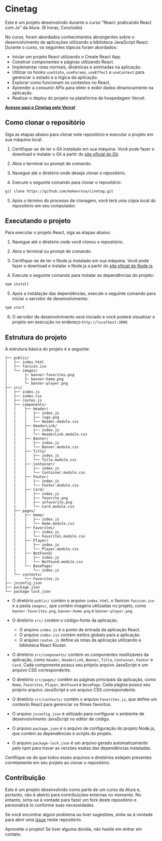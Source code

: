 # Cinetag

Este é um projeto desenvolvido durante o curso "React: praticando React com Js" da Alura. (8 horas, Concluído)

No curso, foram abordados conhecimentos abrangentes sobre o desenvolvimento de aplicações utilizando a biblioteca JavaScript React. Durante o curso, os seguintes tópicos foram abordados:

- Iniciar um projeto React utilizando o Create React App.
- Construir componentes e páginas utilizando React.
- Implementar rotas normais, dinâmicas e aninhadas na aplicação.
- Utilizar os hooks `useState`, `useParams`, `useEffect` e `useContext` para gerenciar o estado e a lógica da aplicação.
- Explorar como funcionam os contextos no React.
- Aprender a consumir APIs para obter e exibir dados dinamicamente na aplicação.
- Realizar o deploy do projeto na plataforma de hospedagem Vercel.

**[Acesse aqui o Cinetag pelo Vercel](https://cinetag-aug.vercel.app/)**

## Como clonar o repositório

Siga as etapas abaixo para clonar este repositório e executar o projeto em sua máquina local:

1. Certifique-se de ter o Git instalado em sua máquina. Você pode fazer o download e instalar o Git a partir do [site oficial do Git](https://git-scm.com/).

2. Abra o terminal ou prompt de comando.

3. Navegue até o diretório onde deseja clonar o repositório.

4. Execute o seguinte comando para clonar o repositório:

```bash
git clone https://github.com/makenrosa/cinetag.git
```

5. Após o término do processo de clonagem, você terá uma cópia local do repositório em seu computador.

## Executando o projeto

Para executar o projeto React, siga as etapas abaixo:

1. Navegue até o diretório onde você clonou o repositório.

2. Abra o terminal ou prompt de comando.

3. Certifique-se de ter o Node.js instalado em sua máquina. Você pode fazer o download e instalar o Node.js a partir do [site oficial do Node.js](https://nodejs.org/).

4. Execute o seguinte comando para instalar as dependências do projeto:

```bash
npm install
```

5. Após a instalação das dependências, execute o seguinte comando para iniciar o servidor de desenvolvimento:

```bash
npm start
```

6. O servidor de desenvolvimento será iniciado e você poderá visualizar o projeto em execução no endereço `http://localhost:3000`.

## Estrutura do projeto

A estrutura básica do projeto é a seguinte:

```Cinetag/
├── public/
│   ├── index.html
│   ├── favicon.ico
│   └── images/
│        ├─ banner-favorites.png
│        ├─ banner-home.png
│        └─ banner-player.png
├── src/
│   ├── index.js
│   ├── index.css
│   ├── routes.js
│   ├── components/
│   |    ├── Header/
│   |    │   ├── index.js
|   |    |   ├── logo.png
│   |    │   └── Header.module.css
│   |    ├── HeaderLink/
│   |    │   ├── index.js
│   |    │   └── HeaderLink.module.css
│   |    ├── Banner/
│   |    │   ├── index.js
│   |    │   └── Banner.module.css
│   |    ├── Title/
│   |    │   ├── index.js
│   |    │   └── Title.module.css
│   |    ├── Container/
│   |    │   ├── index.js
│   |    │   └── Container.module.css
│   |    ├── Footer/
│   |    │   ├── index.js
│   |    │   └── Footer.module.css
│   |    ├── Card/
│   |    │   ├── index.js
|   |    |   ├── favorite.png
|   |    |   ├── unfavorite.png
│   |    │   └── Card.module.css
│   ├── pages/
│   |    ├── Home/
│   |    │   ├── index.js
│   |    │   └── Home.module.css
│   |    ├── Favorites/
│   |    │   ├── index.js
│   |    │   └── Favorites.module.css
│   |    ├── Player/
│   |    │   ├── index.js
│   |    │   └── Player.module.css
│   |    ├── NotFound/
│   |    │   ├── index.js
│   |    │   └── NotFound.module.css
│   |    └── BasePage/
│   |        └── index.js
│   └── contexts/
│        └── Favorites.js
├── jsconfig.json
├── package.json
└── package-lock.json
```


- O diretório `public/` contém o arquivo `index.html`, o favicon `favicon.ico` e a pasta `images/`, que contém imagens utilizadas no projeto, como `banner-favorites.png`, `banner-home.png` e `banner-player.png`.

- O diretório `src/` contém o código-fonte da aplicação.
   - O arquivo `index.js` é o ponto de entrada da aplicação React.
   - O arquivo `index.css` contém estilos globais para a aplicação.
   - O arquivo `routes.js` define as rotas da aplicação utilizando a biblioteca React Router.
   
- O diretório `src/components/` contém os componentes reutilizáveis da aplicação, como `Header`, `HeaderLink`, `Banner`, `Title`, `Container`, `Footer` e `Card`. Cada componente possui seu próprio arquivo JavaScript e um arquivo CSS correspondente.

- O diretório `src/pages/` contém as páginas principais da aplicação, como `Home`, `Favorites`, `Player`, `NotFound` e `BasePage`. Cada página possui seu próprio arquivo JavaScript e um arquivo CSS correspondente.

- O diretório `src/contexts/` contém o arquivo `Favorites.js`, que define um contexto React para gerenciar os filmes favoritos.

- O arquivo `jsconfig.json` é utilizado para configurar o ambiente de desenvolvimento JavaScript no editor de código.

- O arquivo `package.json` é o arquivo de configuração do projeto Node.js, que contém as dependências e scripts do projeto.

- O arquivo `package-lock.json` é um arquivo gerado automaticamente pelo npm para travar as versões exatas das dependências instaladas.

Certifique-se de que todos esses arquivos e diretórios estejam presentes corretamente em seu projeto ao clonar o repositório.

## Contribuição

Este é um projeto desenvolvido como parte de um curso da Alura e, portanto, não é aberto para contribuições externas no momento. No entanto, sinta-se à vontade para fazer um fork deste repositório e personalizá-lo conforme suas necessidades.

Se você encontrar algum problema ou tiver sugestões, sinta-se à vontade para abrir uma [issue](https://github.com/makenrosa/cinetag/issues) neste repositório.

Aproveite o projeto! Se tiver alguma dúvida, não hesite em entrar em contato.

